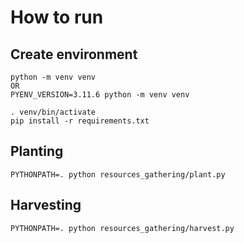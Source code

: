# How to run

## Create environment
```
python -m venv venv 
OR 
PYENV_VERSION=3.11.6 python -m venv venv

. venv/bin/activate
pip install -r requirements.txt
```

## Planting
```
PYTHONPATH=. python resources_gathering/plant.py
```

## Harvesting
```
PYTHONPATH=. python resources_gathering/harvest.py
```
